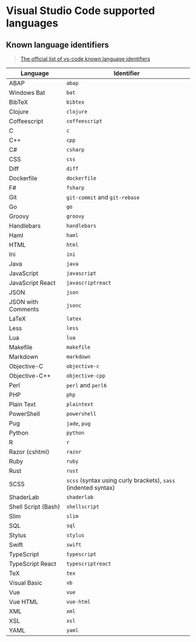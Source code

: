 # Visual Studio Code supported languages 

## Known language identifiers
> [The official list of vs-code known language identifiers](https://code.visualstudio.com/docs/languages/identifiers#_known-language-identifiers)

| Language            | Identifier                                                     |
|---	              |---                                                             |
| ABAP                | `abap`                                                         |
| Windows Bat         | `bat`                                                          |
| BibTeX	          | `bibtex`                                                       |
| Clojure	          | `clojure`                                                      |
| Coffeescript        | `coffeescript`                                                 |
| C                   | `c`                                                            |
| C++                 | `cpp`                                                          |
| C#                  | `csharp`                                                       |
| CSS                 | `css`                                                          |
| Diff                | `diff`                                                         |
| Dockerfile          | `dockerfile`                                                   |
| F#                  | `fsharp`                                                       |
| Git                 | `git-commit` and `git-rebase`                                  |
| Go                  | `go`                                                           |
| Groovy              | `groovy`                                                       |
| Handlebars          | `handlebars`                                                   |
| Haml                | `haml`                                                         |
| HTML                | `html`                                                         |
| Ini                 | `ini`                                                          |
| Java                | `java`                                                         |
| JavaScript          | `javascript`                                                   |
| JavaScript React    | `javascriptreact`                                              |
| JSON                | `json`                                                         |
| JSON with Comments  | `jsonc`                                                        |
| LaTeX               | `latex`                                                        |
| Less                | `less`                                                         |
| Lua                 | `lua`                                                          |
| Makefile            | `makefile`                                                     |
| Markdown            | `markdown`                                                     |
| Objective-C         | `objective-c`                                                  |
| Objective-C++       | `objective-cpp`                                                |
| Perl                | `perl` and `perl6`                                             |
| PHP                 | `php`                                                          |
| Plain Text          | `plaintext`                                                    |
| PowerShell          | `powershell`                                                   |
| Pug                 | `jade`, `pug`                                                  |
| Python              | `python`                                                       |
| R	                  | `r`                                                            |
| Razor (cshtml)      | `razor`                                                        |
| Ruby                | `ruby`                                                         |
| Rust                | `rust`                                                         |
| SCSS                | `scss` (syntax using curly brackets), `sass` (indented syntax) |
| ShaderLab           | `shaderlab`                                                    |
| Shell Script (Bash) | `shellscript`                                                  |
| Slim                | `slim`                                                         |
| SQL                 | `sql`                                                          |
| Stylus              | `stylus`                                                       |
| Swift               | `swift`                                                        |
| TypeScript          | `typescript`                                                   |
| TypeScript React    | `typescriptreact`                                              |
| TeX                 | `tex`                                                          |
| Visual Basic        | `vb`                                                           |
| Vue                 | `vue`                                                          |
| Vue HTML            | `vue-html`                                                     |
| XML                 | `xml`                                                          |
| XSL                 | `xsl`                                                          |
| YAML                | `yaml`                                                         |
